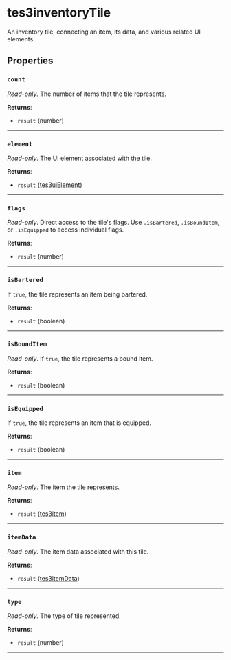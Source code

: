 # tes3inventoryTile

An inventory tile, connecting an item, its data, and various related UI elements.

## Properties

### `count`

*Read-only*. The number of items that the tile represents.

**Returns**:

* `result` (number)

***

### `element`

*Read-only*. The UI element associated with the tile.

**Returns**:

* `result` ([tes3uiElement](../../types/tes3uiElement))

***

### `flags`

*Read-only*. Direct access to the tile's flags. Use `.isBartered`, `.isBoundItem`, or `.isEquipped` to access individual flags.

**Returns**:

* `result` (number)

***

### `isBartered`

If `true`, the tile represents an item being bartered.

**Returns**:

* `result` (boolean)

***

### `isBoundItem`

*Read-only*. If `true`, the tile represents a bound item.

**Returns**:

* `result` (boolean)

***

### `isEquipped`

If `true`, the tile represents an item that is equipped.

**Returns**:

* `result` (boolean)

***

### `item`

*Read-only*. The item the tile represents.

**Returns**:

* `result` ([tes3item](../../types/tes3item))

***

### `itemData`

*Read-only*. The item data associated with this tile.

**Returns**:

* `result` ([tes3itemData](../../types/tes3itemData))

***

### `type`

*Read-only*. The type of tile represented.

**Returns**:

* `result` (number)

***

